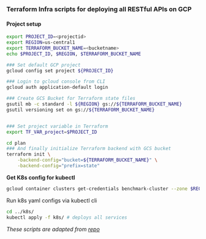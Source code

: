 <!--
 Copyright (c) 2021 Go Chronicles

 This software is released under the MIT License.
 https://opensource.org/licenses/MIT
-->

### Terraform Infra scripts for deploying all RESTful APIs on GCP

#### **Project setup**

```bash
export PROJECT_ID=<projectid>
export REGION=us-central1
export TERRAFORM_BUCKET_NAME=<bucketname>
echo $PROJECT_ID, $REGION, $TERRAFORM_BUCKET_NAME

### Set default GCP project
gcloud config set project ${PROJECT_ID}

### Login to gcloud console from CLI
gcloud auth application-default login

### Create GCS Bucket for Terraform state files
gsutil mb -c standard -l ${REGION} gs://${TERRAFORM_BUCKET_NAME}
gsutil versioning set on gs://${TERRAFORM_BUCKET_NAME}


### Set project variable in Terraform
export TF_VAR_project=$PROJECT_ID

cd plan
### And finally initialize Terraform backend with GCS bucket
terraform init \
    -backend-config="bucket=${TERRAFORM_BUCKET_NAME}" \
    -backend-config="prefix=state"
```

**Get K8s config for kubectl**

```bash
gcloud container clusters get-credentials benchmark-cluster --zone $REGION
```

Run k8s yaml configs via kubectl cli

```bash
cd ../k8s/
kubectl apply -f k8s/ # deploys all services
```


*These scripts are adapted from [repo](https://github.com/gruntwork-io/terraform-google-gke)*